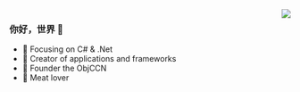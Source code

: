 <img align="right" src="https://github-readme-stats.vercel.app/api?username=zhaozhengyan&show_icons=true&icon_color=CE1D2D&text_color=718096&bg_color=ffffff&hide_title=true" />

### 你好，世界 👋

- :orange_book: Focusing on C# & .Net
- :hammer: Creator of applications and frameworks
- :ram: Founder the ObjCCN
- :meat_on_bone: Meat lover

